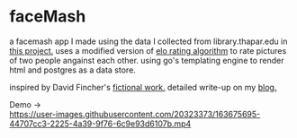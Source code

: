 # faceMash

a facemash app I made using the data I collected from library.thapar.edu in [this project.](https://github.com/SU1199/nalanda)
uses a modified version of [elo rating algorithm](https://en.wikipedia.org/wiki/Elo_rating_system#:~:text=The%20Elo%20rating%20system%20is,a%20Hungarian-American%20physics%20professor.) to rate pictures of two people angainst each other.
using go's templating engine to render html and postgres as a data store.

inspired by David Fincher's [fictional work.](https://en.wikipedia.org/wiki/The_Social_Network)
detailed write-up on my [blog.](http://blog.danishjoshi.com) 


Demo ->  
https://user-images.githubusercontent.com/20323373/163675695-44707cc3-2225-4a39-9f76-6c9e93d6107b.mp4

